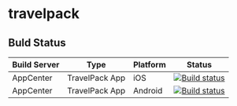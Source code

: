 # travelpack

## Buld Status


| Build Server | Type         | Platform | Status                                                                                                                                                                                 |
|--------------|--------------|----------|----------------------------------------------------------------------------------------------------------------------------------------------------------------------------------------|
| AppCenter  | TravelPack App   | iOS      |   [![Build status](https://build.appcenter.ms/v0.1/apps/057005cf-1feb-4e80-87df-36097c8be454/branches/master/badge)](https://appcenter.ms)    |
| AppCenter  | TravelPack App   | Android      |   [![Build status](https://build.appcenter.ms/v0.1/apps/c99c66ed-038b-467e-bb3c-e831e48188b6/branches/master/badge)](https://appcenter.ms) |
